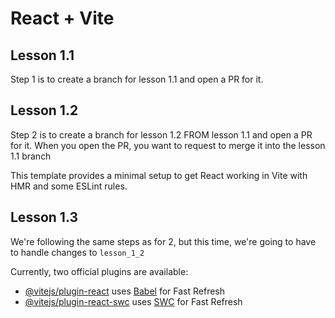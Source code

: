 # React + Vite

## Lesson 1.1

Step 1 is to create a branch for lesson 1.1 and open a PR for it.

## Lesson 1.2

Step 2 is to create a branch for lesson 1.2 FROM lesson 1.1 and open a PR for it. When you open the PR, you want to request to merge it into the lesson 1.1 branch

This template provides a minimal setup to get React working in Vite with HMR and some ESLint rules.

## Lesson 1.3

We're following the same steps as for 2, but this time, we're going to have to handle changes to `lesson_1_2`

Currently, two official plugins are available:

- [@vitejs/plugin-react](https://github.com/vitejs/vite-plugin-react/blob/main/packages/plugin-react/README.md) uses [Babel](https://babeljs.io/) for Fast Refresh
- [@vitejs/plugin-react-swc](https://github.com/vitejs/vite-plugin-react-swc) uses [SWC](https://swc.rs/) for Fast Refresh
